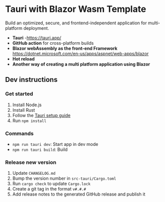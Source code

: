 # Tauri with Blazor Wasm Template
Build an optimized, secure, and frontend-independent application for multi-platform deployment.
- **Tauri** -https://tauri.app/
- **GitHub action** for cross-platform builds
- **Blazor webAssembly as the front-end Framework**  https://dotnet.microsoft.com/en-us/apps/aspnet/web-apps/blazor
- **Hot reload**
- **Another way of creating a multi platform application using Blazor**

## Dev instructions

### Get started

1. Install Node.js
2. Install Rust
3. Follow the [Tauri setup guide](https://tauri.app/v1/guides/getting-started/prerequisites)
4. Run `npm install`


### Commands
- `npm run tauri dev`: Start app in dev mode
- `npm run tauri build`: Build

### Release new version
1. Update `CHANGELOG.md`
2. Bump the version number in `src-tauri/Cargo.toml`
3. Run `cargo check` to update `Cargo.lock`
4. Create a git tag in the format `v#.#.#`
5. Add release notes to the generated GitHub release and publish it
